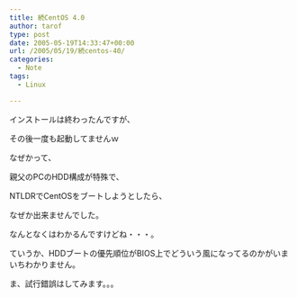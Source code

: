 ```yaml
---
title: 続CentOS 4.0
author: tarof
type: post
date: 2005-05-19T14:33:47+00:00
url: /2005/05/19/続centos-40/
categories:
  - Note
tags:
  - Linux

---
```

インストールは終わったんですが、
  
その後一度も起動してませんｗ

なぜかって、
  
親父のPCのHDD構成が特殊で、
  
NTLDRでCentOSをブートしようとしたら、
  
なぜか出来ませんでした。
  
なんとなくはわかるんですけどね・・・。
  
ていうか、HDDブートの優先順位がBIOS上でどういう風になってるのかがいまいちわかりません。

ま、試行錯誤はしてみます。。。